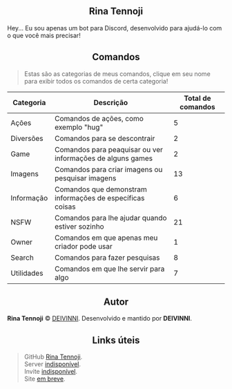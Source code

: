 <h2 align="center">Rina Tennoji</h2>

Hey... Eu sou apenas um bot para Discord, desenvolvido para ajudá-lo com o que você mais precisar!

<h2 align="center">Comandos</h2>

> Estas são as categorias de meus comandos, clique em seu nome para exibir todos os comandos de certa categoria!

Categoria|Descrição|Total de comandos
-|-|-
Ações|Comandos de ações, como exemplo "hug"|5
Diversões|Comandos para se descontrair|2
Game|Comandos para peaquisar ou ver informações de alguns games|2
Imagens|Comandos para criar imagens ou pesquisar imagens|13
Informação|Comandos que demonstram informações de específicas coisas|6
NSFW|Comandos para lhe ajudar quando estiver sozinho|21
Owner|Comandos em que apenas meu criador pode usar|1
Search|Comandos para fazer pesquisas|8
Utilidades|Comandos em que lhe servir para algo|7

<h2 align="center">Autor</h2>

**Rina Tennoji** © [DEIVINNI](https://github.com/DEIVINNI).
Desenvolvido e mantido por **DEIVINNI**.

<h2 align="center">Links úteis</h2>

> GitHub [Rina Tennoji](https://github.com/DEIVINNI/RinaTennoji).</br>
> Server [indisponível](https://www.discordapp.com/).</br>
> Invite [indisponível](https://www.discordapp.com/).</br>
> Site [em breve](https://www.google.com).
